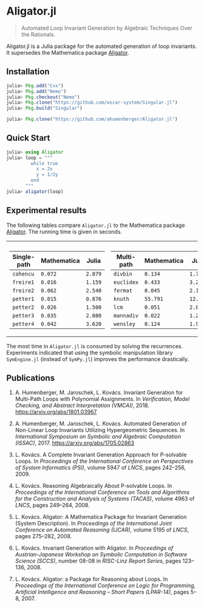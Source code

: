 # Aligator.jl
> Automated Loop Invariant Generation by Algebraic Techniques Over the Rationals.

Aligator.jl is a Julia package for the automated generation of loop invariants. It supersedes the Mathematica package [Aligator](https://github.com/ahumenberger/aligator).

## Installation

```julia
julia> Pkg.add("Cxx")
julia> Pkg.add("Nemo")
julia> Pkg.checkout("Nemo")
julia> Pkg.clone("https://github.com/oscar-system/Singular.jl")
julia> Pkg.build("Singular")

julia> Pkg.clone("https://github.com/ahumenberger/Aligator.jl")
```

## Quick Start

```julia
julia> using Aligator
julia> loop = """
         while true
           x = 2x
           y = 1/2y
         end
       """
julia> aligator(loop)
```

## Experimental results

The following tables compare `Aligator.jl` to the Mathematica package [Aligator](https://github.com/ahumenberger/aligator). The running time is given in seconds.

<table border="0">
<tr><th></th><th></th></tr>
<tr><td>

| Single-path | Mathematica | Julia |
| ----------- | ----------- | ----- |
| `cohencu`     | `0.072`       | `2.879` |
| `freire1`     | `0.016`       | `1.159` |
| `freire2`     | `0.062`       | `2.540` |
| `petter1`     | `0.015`       | `0.876` |
| `petter2`     | `0.026`       | `1.500` |
| `petter3`     | `0.035`       | `2.080` |
| `petter4`     | `0.042`       | `3.620` |

</td><td>

| Multi-path | Mathematica | Julia |
| ---------- | ----------- | ----- |
| `divbin`     |    `0.134`     | `1.760`  |
| `euclidex`   |    `0.433`     | `3.272`  |
| `fermat`     |    `0.045`     | `2.159`  |
| `knuth`      |    `55.791`    | `12.661` |
| `lcm`        |    `0.051`     | `2.089`  |
| `mannadiv`   |    `0.022`     | `1.251`  |
| `wensley`    |    `0.124`     | `1.969`  |

</td></tr>
</table>

The most time in `Aligator.jl` is consumed by solving the recurrences. Experiments indicated that using the symbolic manipulation library `SymEngine.jl` (instead of `SymPy.jl`) improves the performance drastically.

## Publications

1. A. Humenberger, M. Jaroschek, L. Kovács. Invariant Generation for Multi-Path Loops with Polynomial Assignments. In *Verification, Model Checking, and Abstract Interpretation (VMCAI)*, 2018.
<https://arxiv.org/abs/1801.03967>

1. A. Humenberger, M. Jaroschek, L. Kovács. Automated Generation of Non-Linear Loop Invariants Utilizing Hypergeometric Sequences. In *International Symposium on Symbolic and Algebraic Computation (ISSAC)*, 2017.
<https://arxiv.org/abs/1705.02863>

2. L. Kovács. A Complete Invariant Generation Approach for P-solvable Loops. In *Proceedings of the International Conference on Perspectives of System Informatics (PSI)*, volume 5947 of *LNCS*, pages 242–256, 2009.

3. L. Kovács. Reasoning Algebraically About P-solvable Loops. In *Proceedings of the International Conference on Tools and Algorithms for the Construction and Analysis of Systems (TACAS)*, volume 4963 of *LNCS*, pages 249–264, 2008.

4. L. Kovács. Aligator: A Mathematica Package for Invariant Generation (System Description). In *Proceedings of the International Joint Conference on Automated Reasoning (IJCAR)*, volume 5195 of *LNCS*, pages 275–282, 2008.

5. L. Kovács. Invariant Generation with Aligator. In *Proceedings of Austrian-Japanese Workshop on Symbolic Computation in Software Science (SCCS)*, number 08-08 in *RISC-Linz Report Series*, pages 123–136, 2008.

6. L. Kovács. Aligator: a Package for Reasoning about Loops. In *Proceedings of the International Conference on Logic for Programming, Artificial Intelligence and Reasoning – Short Papers (LPAR-14)*, pages 5–8, 2007.
